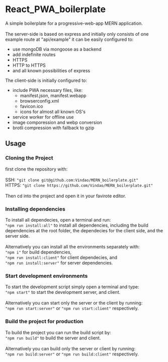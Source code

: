 # React_PWA_boilerplate

A simple boilerplate for a progressive-web-app MERN application. <br/>
<br/>
The server-side is based on express and initially only consists of one example route at "api/example"
it can be easily configured to:<br/>

- use mongoDB via mongoose as a backend
- add indefinite routes
- HTTPS
- HTTP to HTTPS
- and all known possibilities of express

The client-side is initially configured to:<br/>

- include PWA necessary files, like:
  - manifest.json, manifest.webapp
  - browserconfig.xml
  - favicon.ico
  - icons for almost all known OS's
- service worker for offline use
- image comporession and webp conversion
- brotli compression with fallback to gzip

## Usage

<h3> Cloning the Project </h3>
first clone the repository with:<br/>
<br/>
SSH: <code>"git clone git@github.com:Vindao/MERN_boilerplate.git"</code><br/>
HTTPS: <code>"git clone https://github.com/Vindao/MERN_boilerplate.git"</code><br/>
<br/>
Then cd into the project and open it in your favirote editor.<br/>
<h3>Installing dependencies</h3>
To install all dependecies, open a terminal and run:<br/>
<code>"npm run install:all"</code> to install all dependencies, including the build dependencies at the root folder, the dependecies for the client side, and the server side.<br/>
<br/>
Alternatively you can install all the environments separately with:<br/>
<code>"npm i"</code> for build dependencies,<br/>
<code>"npm run install:client"</code> for client dependecies, and<br/>
<code>"npm run install:server"</code> for server dependencies.<br/>
<h3>Start development environments</h3>
To start the development script simply open a terminal and type:<br/>
<code>"npm start"</code> to start the development server, and client.<br/>
<br/>
Alternatively you can start only the server or the client by running:<br/>
<code>"npm run start:server"</code> or <code>"npm run start:client"</code> respectively.<br/>
<h3>Build the project for production</h3>
To build the project you can run the build script by:<br/>
<code>"npm run build"</code> to build the server and client.<br/>
<br/>
Alternatively you can build only the server or client by running:<br/>
<code>"npm run build:server"</code> or <code>"npm run build:client"</code> respectively.
